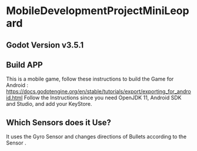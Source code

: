 # MobileDevelopmentProjectMiniLeopard

## Godot Version v3.5.1

## Build APP
This is a mobile game, follow these instructions to build the Game for Android : https://docs.godotengine.org/en/stable/tutorials/export/exporting_for_android.html
Follow the Instructions since you need OpenJDK 11,  Android SDK and Studio, and add your KeyStore.

## Which Sensors does it Use?
It uses the Gyro Sensor and changes directions of Bullets according to the Sensor .